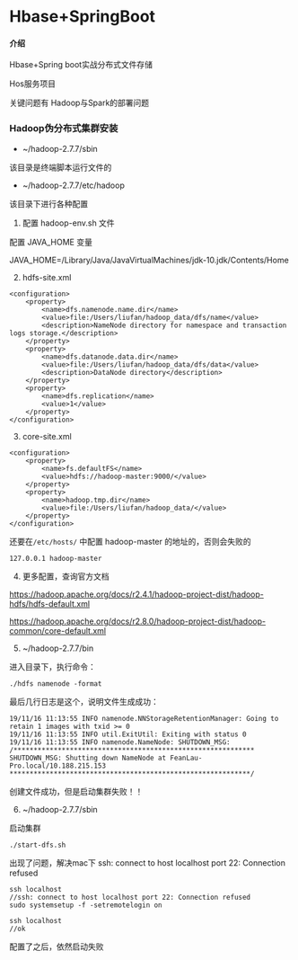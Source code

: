 # Hbase+SpringBoot

#### 介绍
Hbase+Spring boot实战分布式文件存储

Hos服务项目

关键问题有 Hadoop与Spark的部署问题

### Hadoop伪分布式集群安装

- ~/hadoop-2.7.7/sbin

该目录是终端脚本运行文件的

- ~/hadoop-2.7.7/etc/hadoop

该目录下进行各种配置

1. 配置 hadoop-env.sh 文件

配置 JAVA_HOME 变量

JAVA_HOME=/Library/Java/JavaVirtualMachines/jdk-10.jdk/Contents/Home

2. hdfs-site.xml



```
<configuration>
    <property>
        <name>dfs.namenode.name.dir</name>
        <value>file:/Users/liufan/hadoop_data/dfs/name</value>
        <description>NameNode directory for namespace and transaction logs storage.</description>
    </property>
    <property>
        <name>dfs.datanode.data.dir</name>
        <value>file:/Users/liufan/hadoop_data/dfs/data</value>
        <description>DataNode directory</description>
    </property>
    <property>
        <name>dfs.replication</name>
        <value>1</value>
    </property>
</configuration>

```

3. core-site.xml

```
<configuration>
    <property>
        <name>fs.defaultFS</name>
        <value>hdfs://hadoop-master:9000/</value>
    </property>
    <property>
        <name>hadoop.tmp.dir</name>
        <value>file:/Users/liufan/hadoop_data/</value>
    </property>
</configuration>
```

还要在```/etc/hosts/``` 中配置 hadoop-master 的地址的，否则会失败的

```
127.0.0.1 hadoop-master
```

4. 更多配置，查询官方文档

https://hadoop.apache.org/docs/r2.4.1/hadoop-project-dist/hadoop-hdfs/hdfs-default.xml

https://hadoop.apache.org/docs/r2.8.0/hadoop-project-dist/hadoop-common/core-default.xml

5. ~/hadoop-2.7.7/bin

进入目录下，执行命令：

```
./hdfs namenode -format
```

最后几行日志是这个，说明文件生成成功：

```
19/11/16 11:13:55 INFO namenode.NNStorageRetentionManager: Going to retain 1 images with txid >= 0
19/11/16 11:13:55 INFO util.ExitUtil: Exiting with status 0
19/11/16 11:13:55 INFO namenode.NameNode: SHUTDOWN_MSG:
/************************************************************
SHUTDOWN_MSG: Shutting down NameNode at FeanLau-Pro.local/10.188.215.153
************************************************************/
```

创建文件成功，但是启动集群失败！！

6. ~/hadoop-2.7.7/sbin

启动集群

```
./start-dfs.sh
```

出现了问题，解决mac下 ssh: connect to host localhost port 22: Connection refused

```
ssh localhost
//ssh: connect to host localhost port 22: Connection refused
sudo systemsetup -f -setremotelogin on

ssh localhost 
//ok
```

配置了之后，依然启动失败



